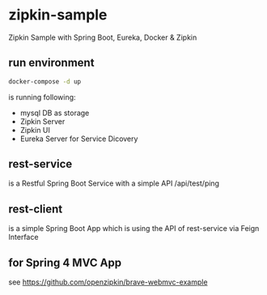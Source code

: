 # zipkin-sample
Zipkin Sample with Spring Boot, Eureka, Docker &amp; Zipkin

## run environment
```bash
docker-compose -d up
```
is running following:
- mysql DB as storage
- Zipkin Server
- Zipkin UI
- Eureka Server for Service Dicovery

## rest-service
is a Restful Spring Boot Service with a simple API /api/test/ping

## rest-client
is a simple Spring Boot App which is using the API of rest-service via Feign Interface

## for Spring 4 MVC App
see https://github.com/openzipkin/brave-webmvc-example

